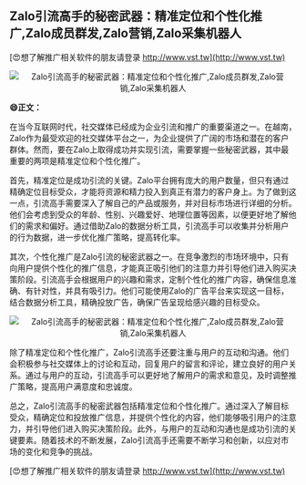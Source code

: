 ## **Zalo引流高手的秘密武器：精准定位和个性化推广,Zalo成员群发,Zalo营销,Zalo采集机器人**

[😍想了解推广相关软件的朋友请登录 http://www.vst.tw](http://www.vst.tw)

 <center><img src="https://vst.tw/MP4/tuiguang/png/2.png" alt="Zalo引流高手的秘密武器：精准定位和个性化推广,Zalo成员群发,Zalo营销,Zalo采集机器人"></center>

**😄正文：**

在当今互联网时代，社交媒体已经成为企业引流和推广的重要渠道之一。在越南，Zalo作为最受欢迎的社交媒体平台之一，为企业提供了广阔的市场和潜在的客户群体。然而，要在Zalo上取得成功并实现引流，需要掌握一些秘密武器，其中最重要的两项是精准定位和个性化推广。

首先，精准定位是成功引流的关键。Zalo平台拥有庞大的用户数量，但只有通过精确定位目标受众，才能将资源和精力投入到真正有潜力的客户身上。为了做到这一点，引流高手需要深入了解自己的产品或服务，并对目标市场进行详细的分析。他们会考虑到受众的年龄、性别、兴趣爱好、地理位置等因素，以便更好地了解他们的需求和偏好。通过借助Zalo的数据分析工具，引流高手可以收集并分析用户的行为数据，进一步优化推广策略，提高转化率。

其次，个性化推广是Zalo引流的秘密武器之一。在竞争激烈的市场环境中，只有向用户提供个性化的推广信息，才能真正吸引他们的注意力并引导他们进入购买决策阶段。引流高手会根据用户的兴趣和需求，定制个性化的推广内容，确保信息准确、有针对性，并具有吸引力。他们可能使用Zalo的广告平台来实现这一目标，结合数据分析工具，精确投放广告，确保广告呈现给感兴趣的目标受众。

 <center><img src="https://vst.tw/MP4/tuiguang/png/2.png" alt="Zalo引流高手的秘密武器：精准定位和个性化推广,Zalo成员群发,Zalo营销,Zalo采集机器人"></center>

除了精准定位和个性化推广，Zalo引流高手还要注重与用户的互动和沟通。他们会积极参与社交媒体上的讨论和互动，回复用户的留言和评论，建立良好的用户关系。通过与用户的互动，引流高手可以更好地了解用户的需求和意见，及时调整推广策略，提高用户满意度和忠诚度。

总之，Zalo引流高手的秘密武器包括精准定位和个性化推广。通过深入了解目标受众，精确定位和投放推广信息，并提供个性化的内容，他们能够吸引用户的注意力，并引导他们进入购买决策阶段。此外，与用户的互动和沟通也是成功引流的关键要素。随着技术的不断发展，Zalo引流高手还需要不断学习和创新，以应对市场的变化和竞争的挑战。

[😍想了解推广相关软件的朋友请登录 http://www.vst.tw](http://www.vst.tw)



